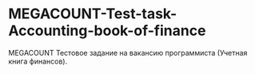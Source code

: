 # MEGACOUNT-Test-task-Accounting-book-of-finance
MEGACOUNT Тестовое задание на вакансию программиста (Учетная книга финансов).
